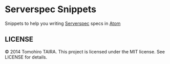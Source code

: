 Serverspec Snippets
================================================================================

Snippets to help you writing [Serverspec](http://serverspec.org) specs in
[Atom](http://atom.io)


LICENSE
--------------------------------------------------------------------------------

&copy; 2014 Tomohiro TAIRA.
This project is licensed under the MIT license.
See LICENSE for details.
